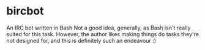 # bircbot
An IRC bot written in Bash
Not a good idea, generally, as Bash isn't really suited for this task.
However, the author likes making things do tasks they're not designed for, and this is definitely such an endeavour :)
